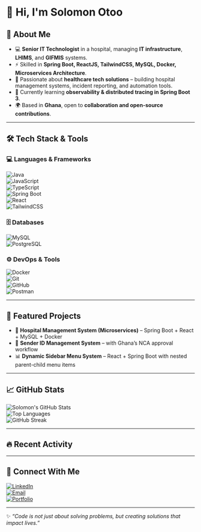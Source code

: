 # 👋 Hi, I'm Solomon Otoo  

<!--
![Profile Views](https://komarev.com/ghpvc/?username=ecclesiastes12&color=blueviolet&style=for-the-badge)  
[![GitHub followers](https://img.shields.io/github/followers/ecclesiastes12?style=for-the-badge)](https://github.com/ecclesiastes12?tab=followers)  
[![GitHub stars](https://img.shields.io/github/stars/ecclesiastes12?style=for-the-badge)](https://github.com/ecclesiastes12?tab=repositories)  

---
-->

## 🚀 About Me
- 💻 **Senior IT Technologist** in a hospital, managing **IT infrastructure**, **LHIMS**, and **GIFMIS** systems.  
- ⚡ Skilled in **Spring Boot, ReactJS, TailwindCSS, MySQL, Docker, Microservices Architecture**.  
- 🏥 Passionate about **healthcare tech solutions** – building hospital management systems, incident reporting, and automation tools.  
- 🌱 Currently learning **observability & distributed tracing in Spring Boot 3**.  
- 🌍 Based in **Ghana**, open to **collaboration and open-source contributions**.  

---

## 🛠️ Tech Stack & Tools  

### 💻 Languages & Frameworks  
![Java](https://img.shields.io/badge/Java-ED8B00?style=for-the-badge&logo=openjdk&logoColor=white)  
![JavaScript](https://img.shields.io/badge/JavaScript-F7DF1E?style=for-the-badge&logo=javascript&logoColor=black)  
![TypeScript](https://img.shields.io/badge/TypeScript-007ACC?style=for-the-badge&logo=typescript&logoColor=white)  
![Spring Boot](https://img.shields.io/badge/Spring%20Boot-6DB33F?style=for-the-badge&logo=springboot&logoColor=white)  
![React](https://img.shields.io/badge/React-20232A?style=for-the-badge&logo=react&logoColor=61DAFB)  
![TailwindCSS](https://img.shields.io/badge/TailwindCSS-38B2AC?style=for-the-badge&logo=tailwind-css&logoColor=white)  

### 🗄️ Databases  
![MySQL](https://img.shields.io/badge/MySQL-005C84?style=for-the-badge&logo=mysql&logoColor=white)  
![PostgreSQL](https://img.shields.io/badge/PostgreSQL-316192?style=for-the-badge&logo=postgresql&logoColor=white)  

### ⚙️ DevOps & Tools  
![Docker](https://img.shields.io/badge/Docker-2496ED?style=for-the-badge&logo=docker&logoColor=white)  
![Git](https://img.shields.io/badge/Git-F05032?style=for-the-badge&logo=git&logoColor=white)  
![GitHub](https://img.shields.io/badge/GitHub-100000?style=for-the-badge&logo=github&logoColor=white)  
![Postman](https://img.shields.io/badge/Postman-FF6C37?style=for-the-badge&logo=postman&logoColor=white)  

---

## 📂 Featured Projects
- 🏥 **Hospital Management System (Microservices)** – Spring Boot + React + MySQL + Docker  
- 📲 **Sender ID Management System** – with Ghana’s NCA approval workflow  
- 📊 **Dynamic Sidebar Menu System** – React + Spring Boot with nested parent-child menu items  

---

## 📈 GitHub Stats  

![Solomon's GitHub Stats](https://github-readme-stats.vercel.app/api?username=ecclesiastes12&show_icons=true&theme=radical)  
![Top Languages](https://github-readme-stats.vercel.app/api/top-langs/?username=ecclesiastes12&layout=compact&theme=radical)  
![GitHub Streak](https://streak-stats.demolab.com?user=ecclesiastes12&theme=radical&border_radius=5)  

---

## 🔥 Recent Activity  

<!--START_SECTION:activity-->
<!--END_SECTION:activity-->

---

## 🤝 Connect With Me  

[![LinkedIn](https://img.shields.io/badge/LinkedIn-0A66C2?style=for-the-badge&logo=linkedin&logoColor=white)](https://www.linkedin.com)  
[![Email](https://img.shields.io/badge/Email-D14836?style=for-the-badge&logo=gmail&logoColor=white)](mailto:your-email@example.com)  
[![Portfolio](https://img.shields.io/badge/Portfolio-000000?style=for-the-badge&logo=vercel&logoColor=white)](https://your-portfolio-link.com)  

---

✨ *“Code is not just about solving problems, but creating solutions that impact lives.”*  


<!--
**ecclesiastes12/ecclesiastes12** is a ✨ _special_ ✨ repository because its `README.md` (this file) appears on your GitHub profile.

Here are some ideas to get you started:

- 🔭 I’m currently working on ...
- 🌱 I’m currently learning ...
- 👯 I’m looking to collaborate on ...
- 🤔 I’m looking for help with ...
- 💬 Ask me about ...
- 📫 How to reach me: ...
- 😄 Pronouns: ...
- ⚡ Fun fact: ...
-->
